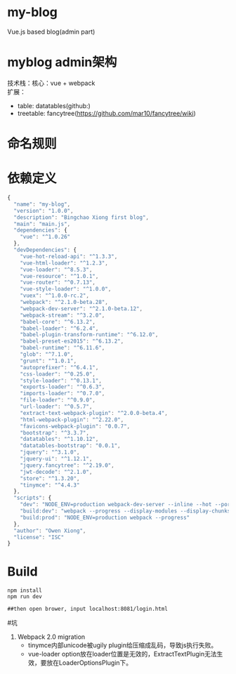 # my-blog
Vue.js based blog(admin part)

# myblog admin架构
技术栈：核心：vue + webpack  
扩展：
* table: datatables(github:)
* treetable: fancytree(https://github.com/mar10/fancytree/wiki)

# 命名规则



# 依赖定义
```javascript
{
  "name": "my-blog",
  "version": "1.0.0",
  "description": "Bingchao Xiong first blog",
  "main": "main.js",
  "dependencies": {
    "vue": "^1.0.26"
  },
  "devDependencies": {
    "vue-hot-reload-api": "^1.3.3",
    "vue-html-loader": "^1.2.3",
    "vue-loader": "^8.5.3",
    "vue-resource": "^1.0.1",
    "vue-router": "^0.7.13",
    "vue-style-loader": "^1.0.0",
    "vuex": "^1.0.0-rc.2",
    "webpack": "^2.1.0-beta.28",
    "webpack-dev-server": "^2.1.0-beta.12",
    "webpack-stream": "^3.2.0",
    "babel-core": "^6.13.2",
    "babel-loader": "^6.2.4",
    "babel-plugin-transform-runtime": "^6.12.0",
    "babel-preset-es2015": "^6.13.2",
    "babel-runtime": "^6.11.6",
    "glob": "^7.1.0",
    "grunt": "^1.0.1",
    "autoprefixer": "^6.4.1",
    "css-loader": "^0.25.0",
    "style-loader": "^0.13.1",
    "exports-loader": "^0.6.3",
    "imports-loader": "^0.7.0",
    "file-loader": "^0.9.0",
    "url-loader": "^0.5.7",
    "extract-text-webpack-plugin": "^2.0.0-beta.4",
    "html-webpack-plugin": "^2.22.0",
    "favicons-webpack-plugin": "0.0.7",
    "bootstrap": "^3.3.7",
    "datatables": "^1.10.12",
    "datatables-bootstrap": "0.0.1",
    "jquery": "^3.1.0",
    "jquery-ui": "^1.12.1",
    "jquery.fancytree": "^2.19.0",
    "jwt-decode": "^2.1.0",
    "store": "^1.3.20",
    "tinymce": "^4.4.3"
  },
  "scripts": {
    "dev": "NODE_ENV=production webpack-dev-server --inline --hot --port 8081 --content-base build/",
    "build:dev": "webpack --progress --display-modules --display-chunks",
    "build:prod": "NODE_ENV=production webpack --progress"
  },
  "author": "Owen Xiong",
  "license": "ISC"
}
```

# Build
```shell
npm install
npm run dev

##then open brower, input localhost:8081/login.html
```

#坑
1. Webpack 2.0 migration
    * tinymce内部unicode被ugily plugin给压缩成乱码，导致js执行失败。
    * vue-loader option放在loader位置是无效的，ExtractTextPlugin无法生效，要放在LoaderOptionsPlugin下。

